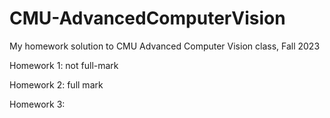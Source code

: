 # CMU-AdvancedComputerVision
My homework solution to CMU Advanced Computer Vision class, Fall 2023

Homework 1: not full-mark

Homework 2: full mark

Homework 3:
